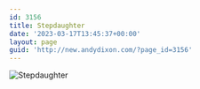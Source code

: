 ```yaml
---
id: 3156
title: Stepdaughter
date: '2023-03-17T13:45:37+00:00'
layout: page
guid: 'http://new.andydixon.com/?page_id=3156'
---
```


![Stepdaughter](https://i0.wp.com/assets.g8x2.ldn.idrivee2-23.com/posters/Stepdaughter%2001.jpg?w=1200&ssl=1 "Stepdaughter")